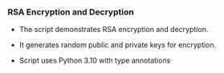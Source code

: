 ### RSA Encryption and Decryption

- The script demonstrates RSA encryption and decryption.
- It generates random public and private keys for encryption.

- Script uses Python 3.10 with type annotations
